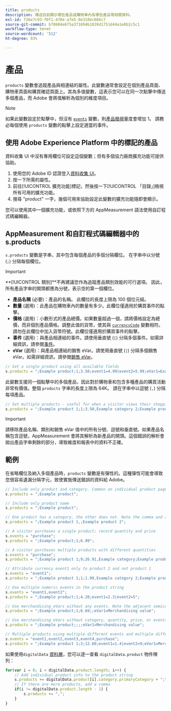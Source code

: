 ```yaml
---
title: products
description: 傳送目前顯示哪些產品或購物車內有哪些產品等相關資料。
exl-id: f26e7c93-f0f1-470e-a7e5-0e310ec666c7
source-git-commit: b78604e675a371894b1839d1751d44a1e8b2c5c1
workflow-type: tm+mt
source-wordcount: '512'
ht-degree: 93%

---
```


# 產品

`products` 變數會追蹤產品與相連結的屬性。此變數通常會設定在個別產品頁面、購物車頁面和購買確認頁面上。其為多值變數，這表示您可以在同一次點擊中傳送多個產品，而 Adobe 會將值解析為個別的維度項目。

>[!NOTE]
>
>如果此變數設定於點擊中，但沒有 [`events`](events/events-overview.md) 變數，則[產品檢視](/help/components/metrics/product-views.md)量度會增加 1。 請務必每個使用 `products` 變數的點擊上設定適當的事件。

## 使用 Adobe Experience Platform 中的標記的產品

資料收集 UI 中沒有專用欄位可設定這個變數；但有多個協力廠商擴充功能可提供協助。

1. 使用您的 Adobe ID 認證登入[資料收集 UI](https://experience.adobe.com/data-collection)。
2. 按一下所需的屬性。
3. 前往[!UICONTROL 擴充功能]標記，然後按一下[!UICONTROL 「目錄」]檢視所有可用的擴充功能。
4. 搜尋 &quot;product&quot; 一字，幾個可用來協助設定此變數的擴充功能隨即會顯示。

您可以使用其中一個擴充功能，或依照下方的 AppMeasurement 語法使用自訂程式碼編輯器。

## AppMeasurement 和自訂程式碼編輯器中的 s.products

`s.products` 變數是字串，其中包含每個產品的多個分隔欄位。 在字串中以分號 (`;`) 分隔每個欄位。

>[!IMPORTANT]
>**[!UICONTROL 類別&#x200B;]**不再建議您作為追蹤產品類別效能的可行選項。 因此，所有產品字串的開頭都應為分號，表示空的第一個欄位。

* **產品名稱** (必要)：產品的名稱。 此欄位的長度上限為 100 個位元組。
* **數量** (選用)：此產品在購物車內的數量有多少。此欄位僅適用於購買事件的點擊。
* **價格** (選用)：小數形式的產品總價。如果數量超過一個，請將價格設定為總價，而非個別產品價格。調整此值的貨幣，使其與 [`currencyCode`](../config-vars/currencycode.md) 變數相符。請勿在此欄位中加入貨幣符號。此欄位僅適用於購買事件的點擊。
* **事件** (選用)：與產品相連結的事件。請使用垂直號 (`|`) 分隔多個事件。如需詳細資訊，請參閱[事件](events/events-overview.md)。
* **eVar** (選用)：與產品相連結的銷售 eVar。請使用垂直號 (`|`) 分隔多個銷售 eVar。如需詳細資訊，請參閱[銷售 eVar](evar-merchandising.md)。

```js
// Set a single product using all available fields
s.products = ";Example product;1;3.50;event1=4.99|event2=5.99;eVar1=Example merchandising value 1|eVar2=Example merchandising value 2";
```

此變數支援同一個點擊中的多個產品，因此對於購物車和包含多種產品的購買活動非常有價值。整個 `products` 字串的長度上限為 64K。 請在字串中以逗號 (`,`) 分隔每項產品。

```js
// Set multiple products - useful for when a visitor views their shopping cart
s.products = ";Example product 1;1;3.50,Example category 2;Example product 2;1;5.99";
```

>[!IMPORTANT]
>
>請移除產品名稱、類別和銷售 eVar 值中的所有分號、逗號和垂直號。如果產品名稱包含逗號，AppMeasurement 會將其解析為新產品的開頭。這個錯誤的解析會拋出產品字串剩餘的部分，導致維度和報表中的資料不正確。

## 範例

在省略欄位及納入多個產品時，`products` 變數是有彈性的。這種彈性可能會導致您很容易遺漏分隔字元，致使實施傳送錯誤的資料給 Adobe。

```js
// Include only product and category. Common on individual product pages
s.products = ";Example product";

// Include only product name
s.products = ";Example product";

// One product has a category, the other does not. Note the comma and adjacent semicolon to omit category
s.products = ";Example product 1,;Example product 2";

// A visitor purchases a single product; record quantity and price
s.events = "purchase";
s.products = ";Example product;1;6.99";

// A visitor purchases multiple products with different quantities
s.events = "purchase";
s.products = ";Example product 1;9;26.91,Example category;Example product 2;4;9.96";

// Attribute currency event1 only to product 2 and not product 1
s.events = "event1";
s.products = ";Example product 1;1;1.99,Example category 2;Example product 2;1;2.69;event1=1.29";

// Use multiple numeric events in the product string
s.events = "event1,event2";
s.products = ";Example product;1;4.20;event1=2.3|event2=5";

// Use merchandising eVars without any events. Note the adjacent semicolons to skip events
s.products = ";Example product;1;6.69;;eVar1=Merchandising value";

// Use merchandising eVars without category, quantity, price, or events
s.products = ";Example product;;;;eVar1=Merchandising value";

// Multiple products using multiple different events and multiple different merchandising eVars
s.events = "event1,event2,event3,event4,purchase";
s.products = ";Example product 1;3;12.60;event1=1.4|event2=9;eVar1=Merchandising value|eVar2=Another merchandising value,Example category 2;Example product 2;1;59.99;event3=6.99|event4=1;eVar3=Merchandising value 3|eVar4=Example value four";
```

如果使用`digitalData` [資料層](../../prepare/data-layer.md)，您可以逐一查看 `digitalData.product` 物件陣列：

```js
for(var i = 0; i < digitalData.product.length; i++) {
    // Add individual product info to the product string
    s.products += digitalData.product[i].category.primaryCategory + ";" + digitalData.product[i].productInfo.productName;
    // If there are more products, add a comma
    if(i != digitalData.product.length - 1) {
        s.products += ",";
    }
}
```

